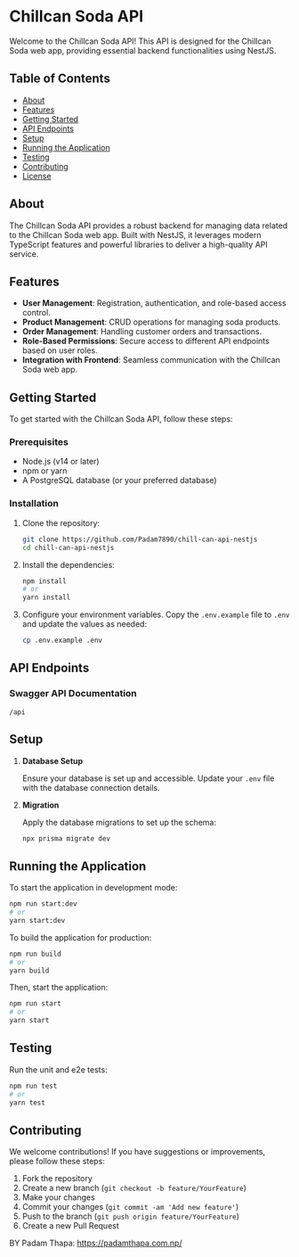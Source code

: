 
# Chillcan Soda API

Welcome to the Chillcan Soda API! This API is designed for the Chillcan Soda web app, providing essential backend functionalities using NestJS. 

## Table of Contents

- [About](#about)
- [Features](#features)
- [Getting Started](#getting-started)
- [API Endpoints](#api-endpoints)
- [Setup](#setup)
- [Running the Application](#running-the-application)
- [Testing](#testing)
- [Contributing](#contributing)
- [License](#license)

## About

The Chillcan Soda API provides a robust backend for managing data related to the Chillcan Soda web app. Built with NestJS, it leverages modern TypeScript features and powerful libraries to deliver a high-quality API service.

## Features

- **User Management**: Registration, authentication, and role-based access control.
- **Product Management**: CRUD operations for managing soda products.
- **Order Management**: Handling customer orders and transactions.
- **Role-Based Permissions**: Secure access to different API endpoints based on user roles.
- **Integration with Frontend**: Seamless communication with the Chillcan Soda web app.

## Getting Started

To get started with the Chillcan Soda API, follow these steps:

### Prerequisites

- Node.js (v14 or later)
- npm or yarn
- A PostgreSQL database (or your preferred database)

### Installation

1. Clone the repository:

    ```bash
    git clone https://github.com/Padam7890/chill-can-api-nestjs
    cd chill-can-api-nestjs
    ```

2. Install the dependencies:

    ```bash
    npm install
    # or
    yarn install
    ```

3. Configure your environment variables. Copy the `.env.example` file to `.env` and update the values as needed:

    ```bash
    cp .env.example .env
    ```

## API Endpoints

### Swagger API Documentation

`/api` 

## Setup

1. **Database Setup**

    Ensure your database is set up and accessible. Update your `.env` file with the database connection details.

2. **Migration**

    Apply the database migrations to set up the schema:

    ```bash
    npx prisma migrate dev
    ```

## Running the Application

To start the application in development mode:

```bash
npm run start:dev
# or
yarn start:dev
```

To build the application for production:

```bash
npm run build
# or
yarn build
```

Then, start the application:

```bash
npm run start
# or
yarn start
```

## Testing

Run the unit and e2e tests:

```bash
npm run test
# or
yarn test
```

## Contributing

We welcome contributions! If you have suggestions or improvements, please follow these steps:

1. Fork the repository
2. Create a new branch (`git checkout -b feature/YourFeature`)
3. Make your changes
4. Commit your changes (`git commit -am 'Add new feature'`)
5. Push to the branch (`git push origin feature/YourFeature`)
6. Create a new Pull Request

BY Padam Thapa: https://padamthapa.com.np/
